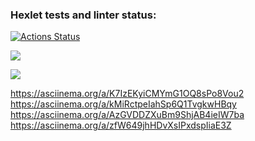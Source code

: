 ### Hexlet tests and linter status:
[![Actions Status](https://github.com/mifik116/java-project-61/actions/workflows/hexlet-check.yml/badge.svg)](https://github.com/mifik116/java-project-61/actions)

<a href="https://codeclimate.com/github/mifik116/java-project-61/maintainability"><img src="https://api.codeclimate.com/v1/badges/0879c419e8ce8aae62b6/maintainability" /></a>

<a href="https://codeclimate.com/github/mifik116/java-project-61/test_coverage"><img src="https://api.codeclimate.com/v1/badges/0879c419e8ce8aae62b6/test_coverage" /></a>

https://asciinema.org/a/K7IzEKyiCMYmG1OQ8sPo8Vou2
https://asciinema.org/a/kMiRctpeIahSp6Q1TvgkwHBqy
https://asciinema.org/a/AzGVDDZXuBm9ShjAB4ieIW7ba
https://asciinema.org/a/zfW649jhHDvXsIPxdspIiaE3Z
